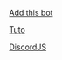 [Add this bot](https://discordapp.com/oauth2/authorize?client_id=283167523782787072&scope=bot&permissions=2146958591)

[Tuto](https://youtu.be/errnVwm_3mI)

[DiscordJS](https://discord.js.org/#/docs/main/stable/general/welcome)